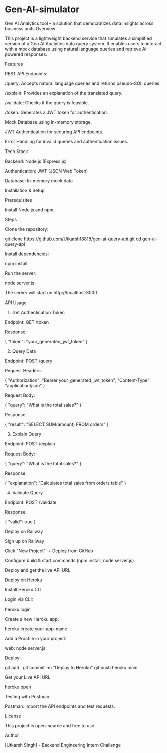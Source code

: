 # Gen-AI-simulator
Gen AI Analytics tool – a solution that democratizes data insights across business units
Overview

This project is a lightweight backend service that simulates a simplified version of a Gen AI Analytics data query system. It enables users to interact with a mock database using natural language queries and retrieve AI-powered responses.

Features

REST API Endpoints:

/query: Accepts natural language queries and returns pseudo-SQL queries.

/explain: Provides an explanation of the translated query.

/validate: Checks if the query is feasible.

/token: Generates a JWT token for authentication.

Mock Database using in-memory storage.

JWT Authentication for securing API endpoints.

Error Handling for invalid queries and authentication issues.

Tech Stack

Backend: Node.js (Express.js)

Authentication: JWT (JSON Web Token)

Database: In-memory mock data

Installation & Setup

Prerequisites

Install Node.js and npm.

Steps

Clone the repository:

git clone https://github.com/Utkarsh18818/gen-ai-query-api.git
cd gen-ai-query-api

Install dependencies:

npm install

Run the server:

node server.js

The server will start on http://localhost:3000

API Usage

1. Get Authentication Token

Endpoint: GET /token

Response:

{
  "token": "your_generated_jwt_token"
}

2. Query Data

Endpoint: POST /query

Request Headers:

{
  "Authorization": "Bearer your_generated_jwt_token",
  "Content-Type": "application/json"
}

Request Body:

{
  "query": "What is the total sales?"
}

Response:

{
  "result": "SELECT SUM(amount) FROM orders"
}

3. Explain Query

Endpoint: POST /explain

Request Body:

{
  "query": "What is the total sales?"
}

Response:

{
  "explanation": "Calculates total sales from orders table"
}

4. Validate Query

Endpoint: POST /validate

Response:

{
  "valid": true
}


Deploy on Railway

Sign up on Railway

Click "New Project" → Deploy from GitHub

Configure build & start commands (npm install, node server.js)

Deploy and get the live API URL

Deploy on Heroku

Install Heroku CLI

Login via CLI:

heroku login

Create a new Heroku app:

heroku create your-app-name

Add a Procfile in your project:

web: node server.js

Deploy:

git add .
git commit -m "Deploy to Heroku"
git push heroku main

Get your Live API URL:

heroku open

Testing with Postman 

Postman: Import the API endpoints and test requests.

License

This project is open-source and free to use.

Author

[Utkarsh Singh] - Backend Engineering Intern Challenge

